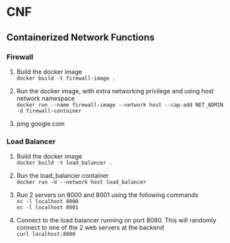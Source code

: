 # CNF
## Containerized Network Functions

### Firewall
1. Build the docker image\
```docker build -t firewall-image .```

2. Run the docker image, with extra networking privilege and using host network namespace\
```docker run --name firewall-image --network host --cap-add NET_ADMIN -d firewall-container```

3. ping google.com

### Load Balancer
1. Build the docker image\
```docker build -t load_balancer .```

2. Run the load_balancer container\
```docker run -d --network host load_balancer```

3. Run 2 servers on 8000 and 8001 using the following commands\
```nc -l localhost 8000```\
```nc -l localhost 8001```

4. Connect to the load balancer running on port 8080. This will randomly connect to one of the 2 web servers at the backend\
```curl localhost:8080```
